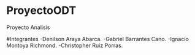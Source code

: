 # ProyectoODT
Proyecto Analisis

#Integrantes
-Denilson Araya Abarca.
-Gabriel Barrantes Cano.
-Ignacio Montoya Richmond.
-Christopher Ruiz Porras.
